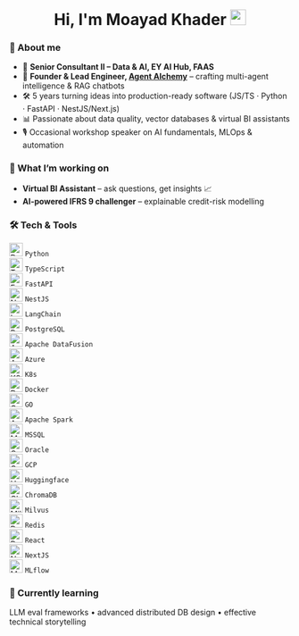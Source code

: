 <!-- Hi there  -->
<h1 align="center">Hi, I'm Moayad Khader <img src="https://media.giphy.com/media/hvRJCLFzcasrR4ia7z/giphy.gif" width="28"></h1>

### 💼 About me
- 🔭 **Senior Consultant II – Data & AI, EY AI Hub, FAAS**  
- 🧠 **Founder & Lead Engineer, [Agent Alchemy](https://github.com/Agent-Alchemy)** – crafting multi-agent intelligence & RAG chatbots  
- 🛠️ 5 years turning ideas into production-ready software (JS/TS · Python · FastAPI · NestJS/Next.js)  
- 📊 Passionate about data quality, vector databases & virtual BI assistants  
- 🎙️ Occasional workshop speaker on AI fundamentals, MLOps & automation  

### 🚀 What I’m working on
- **Virtual BI Assistant** – ask questions, get insights 📈  
- **AI-powered IFRS 9 challenger** – explainable credit-risk modelling  

### 🛠️ Tech & Tools

<img src="https://cdn.simpleicons.org/python" alt="Python" width="24" height="24" title="Python"/> `Python`  
<img src="https://cdn.simpleicons.org/typescript" alt="TypeScript" width="24" height="24" title="TypeScript"/> `TypeScript`  
<img src="https://cdn.simpleicons.org/fastapi" alt="FastAPI" width="24" height="24" title="FastAPI"/> `FastAPI`  
<img src="https://cdn.simpleicons.org/nestjs" alt="NestJS" width="24" height="24" title="NestJS"/> `NestJS`  
<img src="https://cdn.simpleicons.org/langchain" alt="LangChain" width="24" height="24" title="LangChain"/> `LangChain`  
<img src="https://cdn.simpleicons.org/postgresql" alt="PostgreSQL" width="24" height="24" title="PostgreSQL"/> `PostgreSQL`  
<img src="https://cdn.simpleicons.org/apachedatafusion" alt="Apache DataFusion" width="24" height="24" title="Apache DataFusion"/> `Apache DataFusion`  
<img src="https://cdn.simpleicons.org/microsoftazure" alt="Azure" width="24" height="24" title="Azure"/> `Azure`  
<img src="https://cdn.simpleicons.org/kubernetes" alt="K8s" width="24" height="24" title="Kubernetes"/> `K8s`  
<img src="https://cdn.simpleicons.org/docker" alt="Docker" width="24" height="24" title="Docker"/> `Docker`  
<img src="https://cdn.simpleicons.org/golang" alt="Go" width="24" height="24" title="Go"/> `GO`  
<img src="https://cdn.simpleicons.org/apache-spark" alt="Apache Spark" width="24" height="24" title="Apache Spark"/> `Apache Spark`  
<img src="https://cdn.simpleicons.org/microsoftsqlserver" alt="MSSQL" width="24" height="24" title="MSSQL"/> `MSSQL`  
<img src="https://cdn.simpleicons.org/oracle" alt="Oracle" width="24" height="24" title="Oracle"/> `Oracle`  
<img src="https://cdn.simpleicons.org/googlecloud" alt="GCP" width="24" height="24" title="GCP"/> `GCP`  
<img src="https://cdn.simpleicons.org/huggingface" alt="Huggingface" width="24" height="24" title="Huggingface"/> `Huggingface`  
<img src="https://cdn.simpleicons.org/chromadb" alt="ChromaDB" width="24" height="24" title="ChromaDB"/> `ChromaDB`  
<img src="https://cdn.simpleicons.org/milvus" alt="Milvus" width="24" height="24" title="Milvus"/> `Milvus`  
<img src="https://cdn.simpleicons.org/redis" alt="Redis" width="24" height="24" title="Redis"/> `Redis`  
<img src="https://cdn.simpleicons.org/react" alt="React" width="24" height="24" title="React"/> `React`  
<img src="https://cdn.simpleicons.org/nextdotjs" alt="Next.js" width="24" height="24" title="Next.js"/> `NextJS`  
<img src="https://cdn.simpleicons.org/mlflow" alt="MLflow" width="24" height="24" title="MLflow"/> `MLflow`  


### 🌱 Currently learning
LLM eval frameworks • advanced distributed DB design • effective technical storytelling

